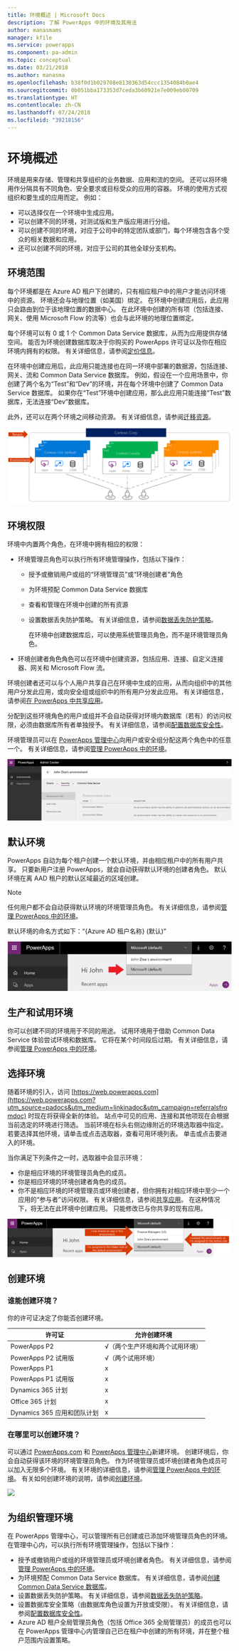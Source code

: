```yaml
---
title: 环境概述 | Microsoft Docs
description: 了解 PowerApps 中的环境及其用法
author: manasmams
manager: kfile
ms.service: powerapps
ms.component: pa-admin
ms.topic: conceptual
ms.date: 03/21/2018
ms.author: manasma
ms.openlocfilehash: b38f0d1b029708e8130363d54ccc1354084b0ae4
ms.sourcegitcommit: 0b051bba173353d7ceda3b60921e7e009eb00709
ms.translationtype: HT
ms.contentlocale: zh-CN
ms.lasthandoff: 07/24/2018
ms.locfileid: "39218156"
---
```

# <a name="environments-overview"></a>环境概述
环境是用来存储、管理和共享组织的业务数据、应用和流的空间。 还可以将环境用作分隔具有不同角色、安全要求或目标受众的应用的容器。 环境的使用方式视组织和要生成的应用而定。 例如：

* 可以选择仅在一个环境中生成应用。
* 可以创建不同的环境，对测试版和生产版应用进行分组。
* 可以创建不同的环境，对应于公司中的特定团队或部门，每个环境包含各个受众的相关数据和应用。
* 还可以创建不同的环境，对应于公司的其他全球分支机构。  

## <a name="environment-scope"></a>环境范围
每个环境都是在 Azure AD 租户下创建的，只有相应租户中的用户才能访问环境中的资源。 环境还会与地理位置（如美国）绑定。 在环境中创建应用后，此应用只会路由到位于该地理位置的数据中心。 在此环境中创建的所有项（包括连接、网关、使用 Microsoft Flow 的流等）也会与此环境的地理位置绑定。

每个环境可以有 0 或 1 个 Common Data Service 数据库，从而为应用提供存储空间。 能否为环境创建数据库取决于你购买的 PowerApps 许可证以及你在相应环境内拥有的权限。 有关详细信息，请参阅[定价信息](pricing-billing-skus.md)。

在环境中创建应用后，此应用只能连接也在同一环境中部署的数据源，包括连接、网关、流和 Common Data Service 数据库。  例如，假设在一个应用场景中，你创建了两个名为“Test”和“Dev”的环境，并在每个环境中创建了 Common Data Service 数据库。 如果你在“Test”环境中创建应用，那么此应用只能连接“Test”数据库，无法连接“Dev”数据库。

此外，还可以在两个环境之间移动资源。 有关详细信息，请参阅[迁移资源](environment-and-tenant-migration.md)。

![](./media/environments-overview/Environments.png)

## <a name="environment-permissions"></a>环境权限
环境中内置两个角色，在环境中拥有相应的权限：

* 环境管理员角色可以执行所有环境管理操作，包括以下操作：

  * 授予或撤销用户或组的“环境管理员”或“环境创建者”角色

  * 为环境预配 Common Data Service 数据库

  * 查看和管理在环境中创建的所有资源

  * 设置数据丢失防护策略。 有关详细信息，请参阅[数据丢失防护策略](prevent-data-loss.md)。

    在环境中创建数据库后，可以使用系统管理员角色，而不是环境管理员角色。

* 环境创建者角色角色可以在环境中创建资源，包括应用、连接、自定义连接器、网关和 Microsoft Flow 流。

环境创建者还可以与个人用户共享自己在环境中生成的应用，从而向组织中的其他用户分发此应用，或向安全组或组织中的所有用户分发此应用。 有关详细信息，请参阅[在 PowerApps 中共享应用](../maker/canvas-apps/share-app.md)。

分配到这些环境角色的用户或组并不会自动获得对环境内数据库（若有）的访问权限，必须由数据库所有者单独授予。 有关详细信息，请参阅[配置数据库安全性](database-security.md)。

环境管理员可以在 [PowerApps 管理中心][1]向用户或安全组分配这两个角色中的任意一个。 有关详细信息，请参阅[管理 PowerApps 中的环境](environments-administration.md)。

![](./media/environments-overview/EnvironmentRoles.png)

## <a name="the-default-environment"></a>默认环境
PowerApps 自动为每个租户创建一个默认环境，并由相应租户中的所有用户共享。 只要新用户注册 PowerApps，就会自动获得默认环境的创建者角色。 默认环境在离 AAD 租户的默认区域最近的区域创建。

> [!NOTE]
> 任何用户都不会自动获得默认环境的环境管理员角色。 有关详细信息，请参阅[管理 PowerApps 中的环境](environments-administration.md)。
>
>

默认环境的命名方式如下：“{Azure AD 租户名称} (默认)”

![](./media/environments-overview/DefaultEnvironment.png)

## <a name="production-and-trial-environments"></a>生产和试用环境
你可以创建不同的环境用于不同的用途。 试用环境用于借助 Common Data Service 体验尝试环境和数据库。 它将在某个时间段后过期。 有关详细信息，请参阅[管理 PowerApps 中的环境](environments-administration.md)。

## <a name="choosing-an-environment"></a>选择环境
随着环境的引入，访问 [https://web.powerapps.com](https://web.powerapps.com?utm_source=padocs&utm_medium=linkinadoc&utm_campaign=referralsfromdoc) 时现在将获得全新的体验。  站点中可见的应用、连接和其他项现在会根据当前选定的环境进行筛选。  当前环境在标头右侧边缘附近的环境选取器中指定。 若要选择其他环境，请单击或点击选取器，查看可用环境列表。 单击或点击要进入的环境。

当你满足下列条件之一时，选取器中会显示环境：

* 你是相应环境的环境管理员角色的成员。
* 你是相应环境的环境创建者角色的成员。
* 你不是相应环境的环境管理员或环境创建者，但你拥有对相应环境中至少一个应用的“参与者”访问权限。 有关详细信息，请参阅[共享应用](../maker/canvas-apps/share-app.md)。 在这种情况下，将无法在此环境中创建应用。 只能修改已与你共享的现有应用。

![](./media/environments-overview/EnvironmentPicker.png)

## <a name="creating-an-environment"></a>创建环境
### <a name="who-can-create-environments"></a>谁能创建环境？
你的许可证决定了你能否创建环境。

| 许可证 | 允许创建环境 |
| --- | --- |
| PowerApps P2 |√（两个生产环境和两个试用环境）|
| PowerApps P2 试用版 |√（两个试用环境）|
| PowerApps P1 |x |
| PowerApps P1 试用版 |x |
| Dynamics 365 计划 |x |
| Office 365 计划 |x |
| Dynamics 365 应用和团队计划 |x |


### <a name="where-can-environments-be-created"></a>在哪里可以创建环境？
可以通过 [PowerApps.com][2] 和 [PowerApps 管理中心][1]新建环境。 创建环境后，你会自动获得该环境的环境管理员角色。 作为环境管理员或环境创建者角色成员可以加入无限多个环境。 有关环境的详细信息，请参阅[管理 PowerApps 中的环境](environments-administration.md)。 有关如何创建环境的说明，请参阅[创建环境](create-environment.md)。

![](./media/environments-overview/CreateEnvironmentDialog-New.png)


## <a name="managing-environments-for-your-organization"></a>为组织管理环境
在 PowerApps 管理中心，可以管理所有已创建或已添加环境管理员角色的环境。 在管理中心内，可以执行所有环境管理操作，包括以下操作：

* 授予或撤销用户或组的环境管理员或环境创建者角色。  有关详细信息，请参阅[管理 PowerApps 中的环境](environments-administration.md)。
* 为环境预配 Common Data Service 数据库。 有关详细信息，请参阅[创建 Common Data Service 数据库](create-database.md)。
* 设置数据丢失防护策略。 有关详细信息，请参阅[数据丢失防护策略](prevent-data-loss.md)。
* 设置数据库安全策略（由数据库角色设置为开放或受限）。 有关详细信息，请参阅[配置数据库安全性](database-security.md)。
* Azure AD 租户全局管理员角色（包括 Office 365 全局管理员）的成员也可以在 PowerApps 管理中心内管理自己已在租户中创建的所有环境，并在整个租户范围内设置策略。

<!--Reference links in article-->
[1]: https://admin.powerapps.com
[2]: https://web.powerapps.com
[3]: https://aka.ms/cdspreviewtoga
